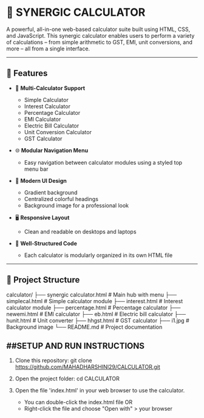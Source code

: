 # 🧮 SYNERGIC CALCULATOR

A powerful, all-in-one web-based calculator suite built using HTML, CSS, and JavaScript. This synergic calculator enables users to perform a variety of calculations – from simple arithmetic to GST, EMI, unit conversions, and more – all from a single interface.

---

## 🚀 Features

- 🔢 **Multi-Calculator Support**
  - Simple Calculator
  - Interest Calculator
  - Percentage Calculator
  - EMI Calculator
  - Electric Bill Calculator
  - Unit Conversion Calculator
  - GST Calculator

- 🌐 **Modular Navigation Menu**
  - Easy navigation between calculator modules using a styled top menu bar

- 🎨 **Modern UI Design**
  - Gradient background
  - Centralized colorful headings
  - Background image for a professional look

- 🖥️ **Responsive Layout**
  - Clean and readable on desktops and laptops

- 🧠 **Well-Structured Code**
  - Each calculator is modularly organized in its own HTML file

---

## 📂 Project Structure

calculator/
├── synergic calculator.html # Main hub with menu
├── simplecal.html # Simple calculator module
├── interest.html # Interest calculator module
├── percentage.html # Percentage calculator
├── newemi.html # EMI calculator
├── eb.html # Electric bill calculator
├── hunit.html # Unit converter
├── hhgst.html # GST calculator
├── i1.jpg # Background image
└── README.md # Project documentation

##SETUP AND RUN INSTRUCTIONS
--------------------------

1. Clone this repository:
   git clone https://github.com/MAHADHARSHINI29/CALCULATOR.git

2. Open the project folder:
   cd CALCULATOR

3. Open the file 'index.html' in your web browser to use the calculator.

   - You can double-click the index.html file
   OR
   - Right-click the file and choose "Open with" > your browser
